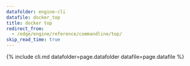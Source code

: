 ```yaml
---
datafolder: engine-cli
datafile: docker_top
title: docker top
redirect_from:
  - /edge/engine/reference/commandline/top/
skip_read_time: true
---
```

<!--
This page is automatically generated from Docker's source code. If you want to
suggest a change to the text that appears here, open a ticket or pull request
in the source repository on GitHub:

https://github.com/docker/cli
-->

{% include cli.md datafolder=page.datafolder datafile=page.datafile %}
